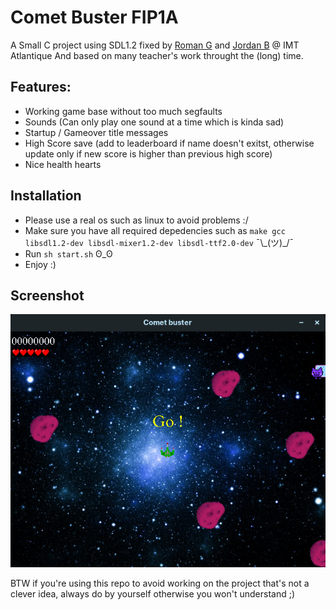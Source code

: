 # Comet Buster FIP1A

A Small C project using SDL1.2 fixed by [Roman G](https://github.com/chaun14) and [Jordan B](https://github.com/jordanbmrd) @ IMT Atlantique
And based on many teacher's work throught the (long) time.

## Features:

- Working game base without too much segfaults
- Sounds (Can only play one sound at a time which is kinda sad)
- Startup / Gameover title messages
- High Score save (add to leaderboard if name doesn't exitst, otherwise update only if new score is higher than previous high score)
- Nice health hearts

## Installation

- Please use a real os such as linux to avoid problems :/
- Make sure you have all required depedencies such as `make gcc libsdl1.2-dev libsdl-mixer1.2-dev libsdl-ttf2.0-dev` ¯\\\_(ツ)\_/¯
- Run `sh start.sh` ʘ_ʘ
- Enjoy :)

## Screenshot

![](https://github.com/chaun14/comet-buster/blob/master/images/image.png?raw=true)

BTW if you're using this repo to avoid working on the project that's not a clever idea, always do by yourself otherwise you won't understand ;)
